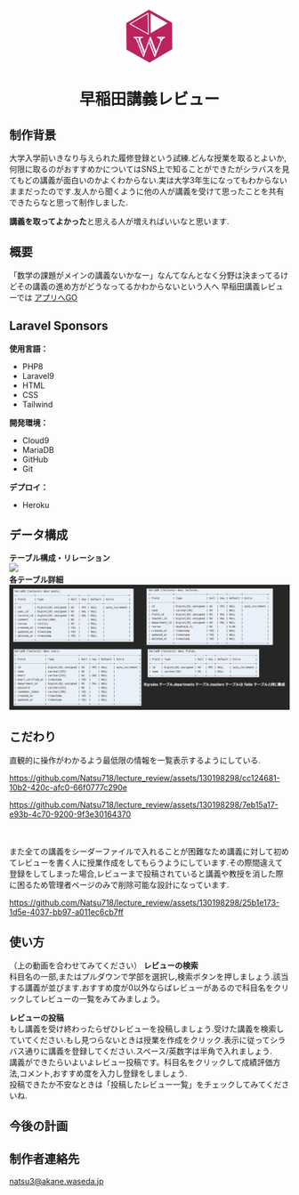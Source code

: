 <p align="center"><a href="https://lecturereview-8806b1ca4f86.herokuapp.com/" target="_blank"><img src="public/img/WLogo.jpg" width="100"></a></p>
<h1 align="center">早稲田講義レビュー</h1>



## 制作背景

大学入学前いきなり与えられた履修登録という試練.どんな授業を取るとよいか,何限に取るのがおすすめかについてはSNS上で知ることができたがシラバスを見てもどの講義が面白いのかよくわからない.実は大学3年生になってもわからないままだったのです.友人から聞くように他の人が講義を受けて思ったことを共有できたらなと思って制作しました.

<b>講義を取ってよかった</b>と思える人が増えればいいなと思います.


## 概要
「数学の課題がメインの講義ないかなー」なんてなんとなく分野は決まってるけどその講義の進め方がどうなってるかわからないという人へ
早稲田講義レビューでは
<a href="https://lecturereview-8806b1ca4f86.herokuapp.com/" target="_blank">アプリへGO</a>
## Laravel Sponsors
<b>使用言語：</b>
- PHP8
- Laravel9
- HTML
- CSS
- Tailwind
  
<b>開発環境：</b>
- Cloud9
- MariaDB
- GitHub
- Git

<b>デプロイ：</b>
- Heroku

## データ構成
<b>テーブル構成・リレーション</b>
<br>
<img src="public/img/ER図.png" width="400">
<br>
<b>各テーブル詳細</b>
<br>
<img src="public/img/テーブル詳細.png" width="700">

## こだわり

直観的に操作がわかるよう最低限の情報を一覧表示するようにしている.

https://github.com/Natsu718/lecture_review/assets/130198298/cc124681-10b2-420c-afc0-66f0777c290e

https://github.com/Natsu718/lecture_review/assets/130198298/7eb15a17-e93b-4c70-9200-9f3e30164370

<br>
<br>
また全ての講義をシーダーファイルで入れることが困難なため講義に対して初めてレビューを書く人に授業作成をしてもらうようにしています.その際間違えて登録をしてしまった場合,レビューまで投稿されていると講義や教授を消した際に困るため管理者ページのみで削除可能な設計になっています.

https://github.com/Natsu718/lecture_review/assets/130198298/25b1e173-1d5e-4037-bb97-a011ec6cb7ff

## 使い方
（上の動画を合わせてみてください）
<b>レビューの検索</b><br>
科目名の一部,またはプルダウンで学部を選択し,検索ボタンを押しましょう.該当する講義が並びます.おすすめ度が0以外ならばレビューがあるので科目名をクリックしてレビューの一覧をみてみましょう。

<b>レビューの投稿</b><br>
もし講義を受け終わったらぜひレビューを投稿しましょう.受けた講義を検索していてください.もし見つらないときは授業を作成をクリック.表示に従ってシラバス通りに講義を登録してください.スペース/英数字は半角で入れましょう.<br>
講義ができたらいよいよレビュー投稿です。科目名をクリックして成績評価方法,コメント,おすすめ度を入力し登録をしましょう.<br>
投稿できたか不安なときは「投稿したレビュー一覧」をチェックしてみてくださいね.



## 今後の計画


## 制作者連絡先
natsu3@akane.waseda.jp
